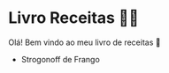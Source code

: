 # Livro Receitas :man_cook:

Olá! Bem vindo ao meu livro de receitas :wave:

- Strogonoff de Frango
